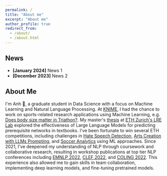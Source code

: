 ```yaml
---
permalink: /
title: "About me"
excerpt: "About me"
author_profile: true
redirect_from: 
  - /about/
  - /about.html
---
```


## News
* **[January 2024]** News 1
* **[December 2023]** News 2

## About Me
I'm Anh 👋, a graduate student in Data Science with a focus on Machine Learning and Natural Language Processing. At [KNIME](https://www.knime.com), I had the chance to work on sports-related research applications using Machine Learning, e.g. [Does body size matter in Triathon?](https://www.knime.com/blog/does-body-size-matter-in-triathlon). My master's [thesis](https://drive.google.com/file/d/1eVe5mFt36n26ADedGGOQgyazaaOQSimQ/view) at [ETH Zurich's LRE Lab](https://lre.inf.ethz.ch) explored the effectiveness of Large Language Models for predicting prerequisite networks in textbooks. I've been fortunate to win several ETH competitions, including challenges in [Hate Speech Detection](https://latsis2023.ethz.ch/program.html), [Arts Creation with LLMs Prompting](https://www.datathon.ai), and [Soccer Analytics](https://sn.ethz.ch/hs23/sasc.html) using ML approaches. Since 2021, I've deepened my understanding of NLP through coursework and collaborative research, resulting in workshop publications at top tier NLP conferences including [EMNLP 2022](https://aclanthology.org/2022.case-1.11.pdf), [CLEF 2022](https://ceur-ws.org/Vol-3180/paper-86.pdf), and [COLING 2022](https://aclanthology.org/2022.vardial-1.10.pdf). This experience also allowed me to gain skills in team collaboration, implementing deep learning models, and fine-tuning pretrained models.

